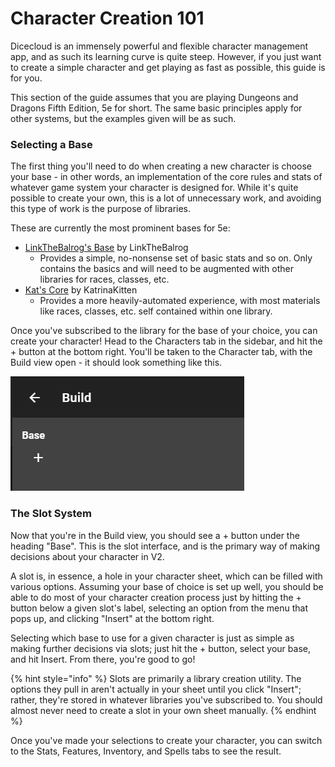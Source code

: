 # Character Creation 101

Dicecloud is an immensely powerful and flexible character management app, and as such its learning curve is quite steep. However, if you just want to create a simple character and get playing as fast as possible, this guide is for you.

This section of the guide assumes that you are playing Dungeons and Dragons Fifth Edition, 5e for short. The same basic principles apply for other systems, but the examples given will be as such.

### Selecting a Base

The first thing you'll need to do when creating a new character is choose your base - in other words, an implementation of the core rules and stats of whatever game system your character is designed for. While it's quite possible to create your own, this is a lot of unnecessary work, and avoiding this type of work is the purpose of libraries.

These are currently the most prominent bases for 5e:

* [LinkTheBalrog's Base](https://beta.dicecloud.com/library/NMgBJwmFKjkxvM8HW) by LinkTheBalrog
  * Provides a simple, no-nonsense set of basic stats and so on. Only contains the basics and will need to be augmented with other libraries for races, classes, etc.
* [Kat's Core](https://beta.dicecloud.com/library/dGb2n9TEheo3PnAZa) by KatrinaKitten
  * Provides a more heavily-automated experience, with most materials like races, classes, etc. self contained within one library.

Once you've subscribed to the library for the base of your choice, you can create your character! Head to the Characters tab in the sidebar, and hit the + button at the bottom right. You'll be taken to the Character tab, with the Build view open - it should look something like this.

![The Build view shown when you first create a character.](../.gitbook/assets/image%20%283%29.png)

### The Slot System

Now that you're in the Build view, you should see a + button under the heading "Base". This is the slot interface, and is the primary way of making decisions about your character in V2.

A slot is, in essence, a hole in your character sheet, which can be filled with various options. Assuming your base of choice is set up well, you should be able to do most of your character creation process just by hitting the + button below a given slot's label, selecting an option from the menu that pops up, and clicking "Insert" at the bottom right.

Selecting which base to use for a given character is just as simple as making further decisions via slots; just hit the + button, select your base, and hit Insert. From there, you're good to go!

{% hint style="info" %}
Slots are primarily a library creation utility. The options they pull in aren't actually in your sheet until you click "Insert"; rather, they're stored in whatever libraries you've subscribed to. You should almost never need to create a slot in your own sheet manually.
{% endhint %}

Once you've made your selections to create your character, you can switch to the Stats, Features, Inventory, and Spells tabs to see the result.

